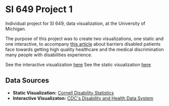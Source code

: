# SI 649 Project 1
Individual project for SI 649, data visualization, at the University of Michigan. 

The purpose of this project was to create two visualizations, one static and one interactive, to accompany <a href = "https://undark.org/2022/11/07/for-many-disabled-patients-the-doctor-is-often-not-in/">this article</a> about barriers disabled patients face towards getting high quality healthcare and the medical discrimination many people with disabilities experience.  

See the interactive visualization <a href = "https://haleyej-si-649-proj-1-interactive-viz-streamlit-2f0fxf.streamlit.app/">here</a>
See the static visualization <a href="https://haleyej-si-649-proj-1-static-viz-streamlit-bqwqla.streamlit.app/">here</a>

## Data Sources
<ul>
    <li><b>Static Visualization:</b> <a href = "https://yti.cornell.edu/work/disability-statistics">Cornell Disability Statistics</a></li>
    <li><b>Interactive Visualizaton:</b> <a href = "https://dhds.cdc.gov/CR?ReportType=Years&LocationId=59&StratCatId=RACE&YearId=YR5&CompareColumns=YR5&ShowCategoryIds=PREVENT,BARRIER&SearchString=&ShowReportOptions=false&CategoryFilterId=&StratFilterId=&ShowCI=true&ShowWN=true&HideMissingDataRows=false"> CDC's Disability and Health Data System</a>
</ul>
